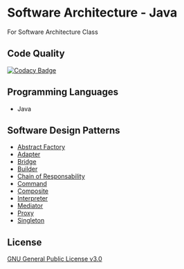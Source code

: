 # Software Architecture - Java
For Software Architecture Class

## Code Quality
[![Codacy Badge](https://api.codacy.com/project/badge/Grade/b5b753549e334d3c9394fb354c375649)](https://app.codacy.com/app/Dreivko/ASO?utm_source=github.com&utm_medium=referral&utm_content=Dreivko/ASO&utm_campaign=Badge_Grade_Dashboard)

## Programming Languages
-  Java

## Software Design Patterns
<div>
  <ul>
    <li><a href="https://github.com/Dreivko/ASO/tree/master/ASO/ASO/src/abstractfactory">Abstract Factory</a></li>
    <li><a href="https://github.com/Dreivko/ASO/tree/master/ASO/ASO/src/adapter">Adapter</a></li>
    <li><a href="https://github.com/Dreivko/ASO/tree/master/ASO/ASO/src/bridge">Bridge</a></li>
    <li><a href="https://github.com/Dreivko/ASO/tree/master/ASO/ASO/src/builder">Builder</a></li>
    <li><a href="https://github.com/Dreivko/ASO/tree/master/ASO/ASO/src/chainofresponsability">Chain of Responsability</a></li>
    <li><a href="https://github.com/Dreivko/ASO/tree/master/ASO/ASO/src/command">Command</a></li>
    <li><a href="https://github.com/Dreivko/ASO/tree/master/ASO/ASO/src/composite">Composite</a></li>
    <li><a href="https://github.com/Dreivko/ASO/tree/master/ASO/ASO/src/interpreter">Interpreter</a></li>
    <li><a href="https://github.com/Dreivko/ASO/tree/master/ASO/ASO/src/mediator">Mediator</a></li>
    <li><a href="https://github.com/Dreivko/ASO/tree/master/ASO/ASO/src/proxy">Proxy</a></li>
    <li><a href="https://github.com/Dreivko/ASO/tree/master/ASO/ASO/src/singleton">Singleton</a></li>
  </ul>
</div>

## License
[GNU General Public License v3.0](https://choosealicense.com/licenses/gpl-3.0/)